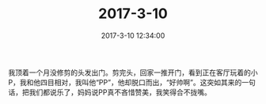 ﻿---
title: "2017-3-10"
date: 2017-3-10 12:34:00
tags:
categories: 爸爸
---
我顶着一个月没修剪的头发出门。剪完头，回家一推开门，看到正在客厅玩着的小P，我和他四目相对，我叫他“PP”，他却脱口而出，“好帅啊”。这突如其来的一句话，把我们都说乐了，妈妈说PP真不吝惜赞美，我笑得合不拢嘴。